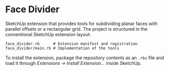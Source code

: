 # Face Divider

SketchUp extension that provides tools for subdividing planar faces with
parallel offsets or a rectangular grid. The project is structured in the
conventional SketchUp extension layout:

```
face_divider.rb      # Extension manifest and registration
face_divider/main.rb # Implementation of the tools
```

To install the extension, package the repository contents as an `.rbz` file
and load it through *Extensions → Install Extension…* inside SketchUp.